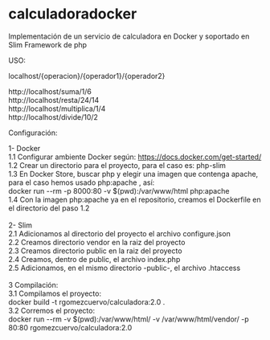 # calculadoradocker
Implementación de un servicio de calculadora en Docker y soportado en Slim Framework de php

USO:

localhost/{operacion}/{operador1}/{operador2} <br>

http://localhost/suma/1/6 <br>
http://localhost/resta/24/14  <br>
http://localhost/multiplica/1/4 <br>
http://localhost/divide/10/2 <br>

Configuración:

1- Docker <br>
1.1 Configurar ambiente Docker según: https://docs.docker.com/get-started/  <br>
1.2 Crear un directorio para el proyecto, para el caso es: php-slim    <br>
1.3 En Docker Store, buscar php y elegir una imagen que contenga apache, para el caso hemos usado php:apache , así:  <br>
     docker run --rm -p 8000:80 -v $(pwd):/var/www/html php:apache   <br>
1.4 Con la imagen php:apache ya en el repositorio, creamos el Dockerfile en el directorio del paso 1.2  <br>
<br>
2- Slim <br>
2.1 Adicionamos al directorio del proyecto el archivo configure.json <br>
2.2 Creamos directorio vendor en la raiz del proyecto <br>
2.3 Creamos directorio public en la raiz del proyecto <br>
2.4 Creamos, dentro de public, el archivo index.php <br>
2.5 Adicionamos, en el mismo directorio -public-, el archivo .htaccess <br>
<br>
3 Compilación:<br>
3.1 Compilamos el proyecto:<br>
      docker build -t rgomezcuervo/calculadora:2.0 .   <br>
3.2 Corremos el proyecto:<br>
      docker run --rm -v $(pwd):/var/www/html/ -v /var/www/html/vendor/ -p 80:80 rgomezcuervo/calculadora:2.0<br>
